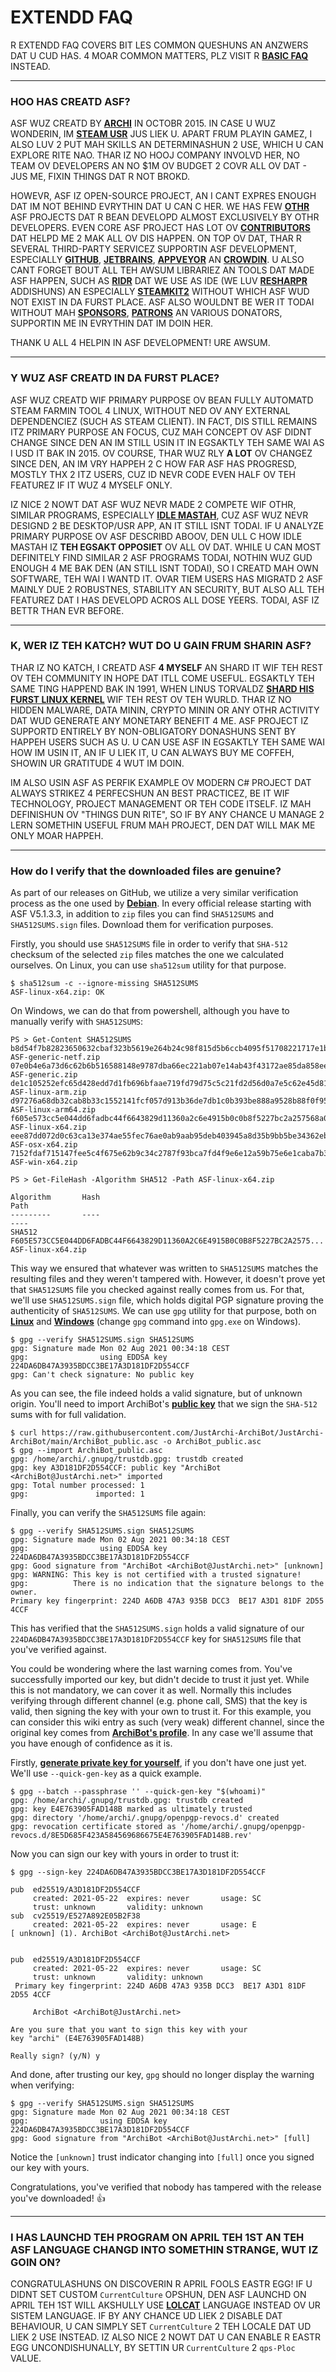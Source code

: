 # EXTENDD FAQ

R EXTENDD FAQ COVERS BIT LES COMMON QUESHUNS AN ANZWERS DAT U CUD HAS. 4 MOAR COMMON MATTERS, PLZ VISIT R **[BASIC FAQ](https://github.com/JustArchiNET/ArchiSteamFarm/wiki/FAQ-lol-US)** INSTEAD.

---

### HOO HAS CREATD ASF?

ASF WUZ CREATD BY **[ARCHI](https://github.com/JustArchi)** IN OCTOBR 2015. IN CASE U WUZ WONDERIN, IM **[STEAM USR](https://steamcommunity.com/profiles/76561198006963719)** JUS LIEK U. APART FRUM PLAYIN GAMEZ, I ALSO LUV 2 PUT MAH SKILLS AN DETERMINASHUN 2 USE, WHICH U CAN EXPLORE RITE NAO. THAR IZ NO HOOJ COMPANY INVOLVD HER, NO TEAM OV DEVELOPERS AN NO $1M OV BUDGET 2 COVR ALL OV DAT - JUS ME, FIXIN THINGS DAT R NOT BROKD.

HOWEVR, ASF IZ OPEN-SOURCE PROJECT, AN I CANT EXPRES ENOUGH DAT IM NOT BEHIND EVRYTHIN DAT U CAN C HER. WE HAS FEW **[OTHR](https://github.com/JustArchiNET?q=ASF-)** ASF PROJECTS DAT R BEAN DEVELOPD ALMOST EXCLUSIVELY BY OTHR DEVELOPERS. EVEN CORE ASF PROJECT HAS LOT OV **[CONTRIBUTORS](https://github.com/JustArchiNET/ArchiSteamFarm/graphs/contributors)** DAT HELPD ME 2 MAK ALL OV DIS HAPPEN. ON TOP OV DAT, THAR R SEVERAL THIRD-PARTY SERVICEZ SUPPORTIN ASF DEVELOPMENT, ESPECIALLY **[GITHUB](https://github.com)**, **[JETBRAINS](https://www.jetbrains.com)**, **[APPVEYOR](https://www.appveyor.com)** AN **[CROWDIN](https://crowdin.com)**. U ALSO CANT FORGET BOUT ALL TEH AWSUM LIBRARIEZ AN TOOLS DAT MADE ASF HAPPEN, SUCH AS **[RIDR](https://www.jetbrains.com/rider)** DAT WE USE AS IDE (WE LUV **[RESHARPR](https://www.jetbrains.com/resharper)** ADDISHUNS) AN ESPECIALLY **[STEAMKIT2](https://github.com/SteamRE/SteamKit)** WITHOUT WHICH ASF WUD NOT EXIST IN DA FURST PLACE. ASF ALSO WOULDNT BE WER IT TODAI WITHOUT MAH **[SPONSORS](https://github.com/sponsors/JustArchi)**, **[PATRONS](https://www.patreon.com/JustArchi)** AN VARIOUS DONATORS, SUPPORTIN ME IN EVRYTHIN DAT IM DOIN HER.

THANK U ALL 4 HELPIN IN ASF DEVELOPMENT! URE AWSUM.

---

### Y WUZ ASF CREATD IN DA FURST PLACE?

ASF WUZ CREATD WIF PRIMARY PURPOSE OV BEAN FULLY AUTOMATD STEAM FARMIN TOOL 4 LINUX, WITHOUT NED OV ANY EXTERNAL DEPENDENCIEZ (SUCH AS STEAM CLIENT). IN FACT, DIS STILL REMAINS ITZ PRIMARY PURPOSE AN FOCUS, CUZ MAH CONCEPT OV ASF DIDNT CHANGE SINCE DEN AN IM STILL USIN IT IN EGSAKTLY TEH SAME WAI AS I USD IT BAK IN 2015. OV COURSE, THAR WUZ RLY **A LOT** OV CHANGEZ SINCE DEN, AN IM VRY HAPPEH 2 C HOW FAR ASF HAS PROGRESD, MOSTLY THX 2 ITZ USERS, CUZ ID NEVR CODE EVEN HALF OV TEH FEATUREZ IF IT WUZ 4 MYSELF ONLY.

IZ NICE 2 NOWT DAT ASF WUZ NEVR MADE 2 COMPETE WIF OTHR, SIMILAR PROGRAMS, ESPECIALLY **[IDLE MASTAH](https://www.steamidlemaster.com)**, CUZ ASF WUZ NEVR DESIGND 2 BE DESKTOP/USR APP, AN IT STILL ISNT TODAI. IF U ANALYZE PRIMARY PURPOSE OV ASF DESCRIBD ABOOV, DEN ULL C HOW IDLE MASTAH IZ **TEH EGSAKT OPPOSIET** OV ALL OV DAT. WHILE U CAN MOST DEFINITELY FIND SIMILAR 2 ASF PROGRAMS TODAI, NOTHIN WUZ GUD ENOUGH 4 ME BAK DEN (AN STILL ISNT TODAI), SO I CREATD MAH OWN SOFTWARE, TEH WAI I WANTD IT. OVAR TIEM USERS HAS MIGRATD 2 ASF MAINLY DUE 2 ROBUSTNES, STABILITY AN SECURITY, BUT ALSO ALL TEH FEATUREZ DAT I HAS DEVELOPD ACROS ALL DOSE YEERS. TODAI, ASF IZ BETTR THAN EVR BEFORE.

---

### K, WER IZ TEH KATCH? WUT DO U GAIN FRUM SHARIN ASF?

THAR IZ NO KATCH, I CREATD ASF **4 MYSELF** AN SHARD IT WIF TEH REST OV TEH COMMUNITY IN HOPE DAT ITLL COME USEFUL. EGSAKTLY TEH SAME TING HAPPEND BAK IN 1991, WHEN LINUS TORVALDZ **[SHARD HIS FURST LINUX KERNEL](https://groups.google.com/forum/#!msg/comp.os.Minix/dlNtH7RRrGA/SwRavCzVE7gJ)** WIF TEH REST OV TEH WURLD. THAR IZ NO HIDDEN MALWARE, DATA MININ, CRYPTO MININ OR ANY OTHR ACTIVITY DAT WUD GENERATE ANY MONETARY BENEFIT 4 ME. ASF PROJECT IZ SUPPORTD ENTIRELY BY NON-OBLIGATORY DONASHUNS SENT BY HAPPEH USERS SUCH AS U. U CAN USE ASF IN EGSAKTLY TEH SAME WAI HOW IM USIN IT, AN IF U LIEK IT, U CAN ALWAYS BUY ME COFFEH, SHOWIN UR GRATITUDE 4 WUT IM DOIN.

IM ALSO USIN ASF AS PERFIK EXAMPLE OV MODERN C# PROJECT DAT ALWAYS STRIKEZ 4 PERFECSHUN AN BEST PRACTICEZ, BE IT WIF TECHNOLOGY, PROJECT MANAGEMENT OR TEH CODE ITSELF. IZ MAH DEFINISHUN OV "THINGS DUN RITE", SO IF BY ANY CHANCE U MANAGE 2 LERN SOMETHIN USEFUL FRUM MAH PROJECT, DEN DAT WILL MAK ME ONLY MOAR HAPPEH.

---

### How do I verify that the downloaded files are genuine?

As part of our releases on GitHub, we utilize a very similar verification process as the one used by **[Debian](https://www.debian.org/CD/verify)**. In every official release starting with ASF V5.1.3.3, in addition to `zip` files you can find `SHA512SUMS` and `SHA512SUMS.sign` files. Download them for verification purposes.

Firstly, you should use `SHA512SUMS` file in order to verify that `SHA-512` checksum of the selected `zip` files matches the one we calculated ourselves. On Linux, you can use `sha512sum` utility for that purpose.


```
$ sha512sum -c --ignore-missing SHA512SUMS
ASF-linux-x64.zip: OK
```

On Windows, we can do that from powershell, although you have to manually verify with `SHA512SUMS`:

```
PS > Get-Content SHA512SUMS
b8d54f7b82823650632cbaf323b5619e264b24c98f815d5b6ccb4095f51708221717e1b07542f3676a28853571f7b634c7071eadd9c3eb1dc902f64dee66a241  ASF-generic-netf.zip
07e0b4e6a73d6c62b6b516588148e9787dba66ec221ab07e14ab43f43172ae85da858eefb5b66c06b5f7320b34f6c6b96435de6df3aaf437239a6a48faad61ae  ASF-generic.zip
de1c105252efc65d428edd7d1fb696bfaae719fd79d75c5c21fd2d56d0a7e5c62e45d818d75fad0c06f9b17cfb392b3d13a2af58b8c9f83fe1db98e325b4e4f1  ASF-linux-arm.zip
d97276a68db32cab8b33c1552141fcf057d913b36de7db1c0b393be888a9528b88f0f958153924d8434a518715a5de7500e0bde846a7ea54e26ee3724c119b6f  ASF-linux-arm64.zip
f605e573cc5e044dd6fadbc44f6643829d11360a2c6e4915b0c0b8f5227bc2a257568a014d3a2c0612fa73907641d0cea455138d2e5a97186a0b417abad45ed9  ASF-linux-x64.zip
eee87dd072d0c63ca13e374ae55fec76ae0ab9aab95deb403945a8d35b9bb5be34362eb64c3b75c27cbc6f4df3a17a5ef3e0169a7038b6bb284288b39e7dec65  ASF-osx-x64.zip
7152fdaf715147fee5c4f675e62b9c34c2787f93bca7fd4f9e6e12a59b75e6e1caba7b3641f24248a58eefa5ed3fdbb79d89572061118e09ea8161c17b7923e1  ASF-win-x64.zip

PS > Get-FileHash -Algorithm SHA512 -Path ASF-linux-x64.zip

Algorithm       Hash                                                                   Path
---------       ----                                                                   ----
SHA512          F605E573CC5E044DD6FADBC44F6643829D11360A2C6E4915B0C0B8F5227BC2A2575... ASF-linux-x64.zip
```

This way we ensured that whatever was written to `SHA512SUMS` matches the resulting files and they weren't tampered with. However, it doesn't prove yet that `SHA512SUMS` file you checked against really comes from us. For that, we'll use `SHA512SUMS.sign` file, which holds digital PGP signature proving the authenticity of `SHA512SUMS`. We can use `gpg` utility for that purpose, both on **[Linux](https://gnupg.org/download/index.html)** and **[Windows](https://gpg4win.org)** (change `gpg` command into `gpg.exe` on Windows).

```
$ gpg --verify SHA512SUMS.sign SHA512SUMS
gpg: Signature made Mon 02 Aug 2021 00:34:18 CEST
gpg:                using EDDSA key 224DA6DB47A3935BDCC3BE17A3D181DF2D554CCF
gpg: Can't check signature: No public key
```

As you can see, the file indeed holds a valid signature, but of unknown origin. You'll need to import ArchiBot's **[public key](https://raw.githubusercontent.com/JustArchi-ArchiBot/JustArchi-ArchiBot/main/ArchiBot_public.asc)** that we sign the `SHA-512` sums with for full validation.

```
$ curl https://raw.githubusercontent.com/JustArchi-ArchiBot/JustArchi-ArchiBot/main/ArchiBot_public.asc -o ArchiBot_public.asc
$ gpg --import ArchiBot_public.asc
gpg: /home/archi/.gnupg/trustdb.gpg: trustdb created
gpg: key A3D181DF2D554CCF: public key "ArchiBot <ArchiBot@JustArchi.net>" imported
gpg: Total number processed: 1
gpg:               imported: 1

```

Finally, you can verify the `SHA512SUMS` file again:

```
$ gpg --verify SHA512SUMS.sign SHA512SUMS
gpg: Signature made Mon 02 Aug 2021 00:34:18 CEST
gpg:                using EDDSA key 224DA6DB47A3935BDCC3BE17A3D181DF2D554CCF
gpg: Good signature from "ArchiBot <ArchiBot@JustArchi.net>" [unknown]
gpg: WARNING: This key is not certified with a trusted signature!
gpg:          There is no indication that the signature belongs to the owner.
Primary key fingerprint: 224D A6DB 47A3 935B DCC3  BE17 A3D1 81DF 2D55 4CCF
```

This has verified that the `SHA512SUMS.sign` holds a valid signature of our `224DA6DB47A3935BDCC3BE17A3D181DF2D554CCF` key for `SHA512SUMS` file that you've verified against.

You could be wondering where the last warning comes from. You've successfully imported our key, but didn't decide to trust it just yet. While this is not mandatory, we can cover it as well. Normally this includes verifying through different channel (e.g. phone call, SMS) that the key is valid, then signing the key with your own to trust it. For this example, you can consider this wiki entry as such (very weak) different channel, since the original key comes from **[ArchiBot's profile](https://github.com/JustArchi-ArchiBot)**. In any case we'll assume that you have enough of confidence as it is.

Firstly, **[generate private key for yourself](https://help.ubuntu.com/community/GnuPrivacyGuardHowto#Generating_an_OpenPGP_Key)**, if you don't have one just yet. We'll use `--quick-gen-key` as a quick example.

```
$ gpg --batch --passphrase '' --quick-gen-key "$(whoami)"
gpg: /home/archi/.gnupg/trustdb.gpg: trustdb created
gpg: key E4E763905FAD148B marked as ultimately trusted
gpg: directory '/home/archi/.gnupg/openpgp-revocs.d' created
gpg: revocation certificate stored as '/home/archi/.gnupg/openpgp-revocs.d/8E5D685F423A584569686675E4E763905FAD148B.rev'
```

Now you can sign our key with yours in order to trust it:

```
$ gpg --sign-key 224DA6DB47A3935BDCC3BE17A3D181DF2D554CCF

pub  ed25519/A3D181DF2D554CCF
     created: 2021-05-22  expires: never       usage: SC
     trust: unknown       validity: unknown
sub  cv25519/E527A892E05B2F38
     created: 2021-05-22  expires: never       usage: E
[ unknown] (1). ArchiBot <ArchiBot@JustArchi.net>


pub  ed25519/A3D181DF2D554CCF
     created: 2021-05-22  expires: never       usage: SC
     trust: unknown       validity: unknown
 Primary key fingerprint: 224D A6DB 47A3 935B DCC3  BE17 A3D1 81DF 2D55 4CCF

     ArchiBot <ArchiBot@JustArchi.net>

Are you sure that you want to sign this key with your
key "archi" (E4E763905FAD148B)

Really sign? (y/N) y
```

And done, after trusting our key, `gpg` should no longer display the warning when verifying:

```
$ gpg --verify SHA512SUMS.sign SHA512SUMS
gpg: Signature made Mon 02 Aug 2021 00:34:18 CEST
gpg:                using EDDSA key 224DA6DB47A3935BDCC3BE17A3D181DF2D554CCF
gpg: Good signature from "ArchiBot <ArchiBot@JustArchi.net>" [full]
```

Notice the `[unknown]` trust indicator changing into `[full]` once you signed our key with yours.

Congratulations, you've verified that nobody has tampered with the release you've downloaded! 👍

---

### I HAS LAUNCHD TEH PROGRAM ON APRIL TEH 1ST AN TEH ASF LANGUAGE CHANGD INTO SOMETHIN STRANGE, WUT IZ GOIN ON?

CONGRATULASHUNS ON DISCOVERIN R APRIL FOOLS EASTR EGG! IF U DIDNT SET CUSTOM `CurrentCulture` OPSHUN, DEN ASF LAUNCHD ON APRIL TEH 1ST WILL AKSHULLY USE **[LOLCAT](https://en.wikipedia.org/wiki/Lolcat)** LANGUAGE INSTEAD OV UR SISTEM LANGUAGE. IF BY ANY CHANCE UD LIEK 2 DISABLE DAT BEHAVIOUR, U CAN SIMPLY SET `CurrentCulture` 2 TEH LOCALE DAT UD LIEK 2 USE INSTEAD. IZ ALSO NICE 2 NOWT DAT U CAN ENABLE R EASTR EGG UNCONDISHUNALLY, BY SETTIN UR `CurrentCulture` 2 `qps-Ploc` VALUE.